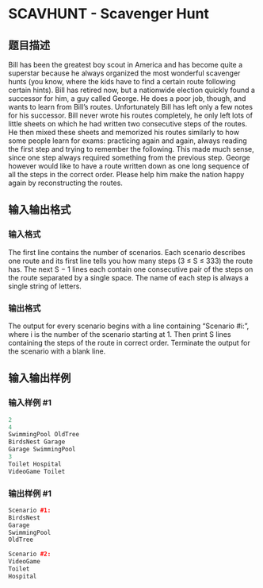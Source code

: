 # SCAVHUNT - Scavenger Hunt

## 题目描述

Bill has been the greatest boy scout in America and has become quite a superstar because he always organized the most wonderful scavenger hunts (you know, where the kids have to find a certain route following certain hints). Bill has retired now, but a nationwide election quickly found a successor for him, a guy called George. He does a poor job, though, and wants to learn from Bill’s routes. Unfortunately Bill has left only a few notes for his successor. Bill never wrote his routes completely, he only left lots of little sheets on which he had written two consecutive steps of the routes. He then mixed these sheets and memorized his routes similarly to how some people learn for exams: practicing again and again, always reading the first step and trying to remember the following. This made much sense, since one step always required something from the previous step. George however would like to have a route written down as one long sequence of all the steps in the correct order. Please help him make the nation happy again by reconstructing the routes.

## 输入输出格式

### 输入格式

The first line contains the number of scenarios. Each scenario describes one route and its first line tells you how many steps (3 ≤ S ≤ 333) the route has. The next S − 1 lines each contain one consecutive pair of the steps on the route separated by a single space. The name of each step is always a single string of letters.

### 输出格式

The output for every scenario begins with a line containing “Scenario #i:”, where i is the number of the scenario starting at 1. Then print S lines containing the steps of the route in correct order. Terminate the output for the scenario with a blank line.

## 输入输出样例

### 输入样例 #1

```cpp
2
4
SwimmingPool OldTree
BirdsNest Garage
Garage SwimmingPool
3
Toilet Hospital
VideoGame Toilet
```


### 输出样例 #1

```cpp
Scenario #1:
BirdsNest
Garage
SwimmingPool
OldTree

Scenario #2:
VideoGame
Toilet
Hospital
```


